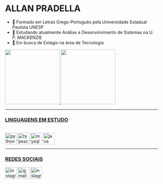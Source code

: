 <h1> ALLAN PRADELLA </h1>

- 📖 Formado em Letras Grego-Português pela Universidade Estadual Paulista UNESP
- 🦁 Estudando atualmente Análise e Desenvolvimento de Sistemas na U. P. MACKENZIE
- 🔎 Em busca de Estágio na área de Tecnologia

<div>
  <a href="https://https://github.com/allanpradella">
  <img height="180em" src="https://github-readme-stats.vercel.app/api?username=allanpradella&show_icons=true&theme=dracula&include_all_commits=true&count_private=true"/>
  <img height="180em" src="https://github-readme-stats.vercel.app/api/top-langs/?username=allanpradella&layout=compact&langs_count=16&theme=dracula"/>
</div>

<hr>
<h3>LINGUAGENS EM ESTUDO</h3>

<div style="display: inline_black"><br>
<img align="center" alt="python" height="38" widht="40" src="https://img.shields.io/badge/Python-3776AB?style=for-the-badge&logo=python&logoColor=white">
<img align="center" alt="typescript" height="38" widht="40" src="https://img.shields.io/badge/TypeScript-007ACC?style=for-the-badge&logo=typescript&logoColor=white">
<img align="center" alt="mysql" height="38" widht="40" src="https://img.shields.io/badge/MySQL-005C84?style=for-the-badge&logo=mysql&logoColor=white">
<img align="center" alt="java" height="38" widht="40" src="https://img.shields.io/badge/Java-000?style=for-the-badge&logo=java">
  
 <hr> 
 <h3>REDES SOCIAIS</h3>
<div>
  <a href="https://www.instagram.com/allanpradella/"><img align="center" alt="instagram" height="38" widht="40" src="https://img.shields.io/badge/Instagram-E4405F?style=for-the-badge&logo=instagram&logoColor=white"></a>
  <a href="mailto:allanpradella@gmail.com"><img align="center" alt="gmail" height="38" widht="40" src="https://img.shields.io/badge/Gmail-D14836?style=for-the-badge&logo=gmail&logoColor=white"></a>
  <a href="https://www.linkedin.com/in/allan-pradella-04609822a/"><img align="center" alt="instagram" height="38" widht="40" src="https://img.shields.io/badge/LinkedIn-0077B5?style=for-the-badge&logo=linkedin&logoColor=white"></a>
</div>
